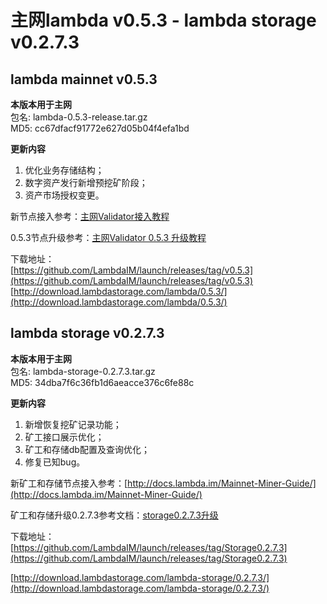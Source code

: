 # 主网lambda v0.5.3 - lambda storage v0.2.7.3

## lambda mainnet v0.5.3

**本版本用于主网**    
包名: lambda-0.5.3-release.tar.gz   
MD5: cc67dfacf91772e627d05b04f4efa1bd  

**更新内容**   
1. 优化业务存储结构；  
2. 数字资产发行新增预挖矿阶段；
3. 资产市场授权变更。  


新节点接入参考：[主网Validator接入教程](http://docs.lambda.im/Mainnet-Validator-Guide/)   

0.5.3节点升级参考：[主网Validator 0.5.3 升级教程](http://docs.lambda.im/Mainnet-Validator-Upgrade-Guide/)

下载地址：  
[https://github.com/LambdaIM/launch/releases/tag/v0.5.3](https://github.com/LambdaIM/launch/releases/tag/v0.5.3)  
[http://download.lambdastorage.com/lambda/0.5.3/](http://download.lambdastorage.com/lambda/0.5.3/)

## lambda storage v0.2.7.3

**本版本用于主网**    
包名: lambda-storage-0.2.7.3.tar.gz  
MD5: 34dba7f6c36fb1d6aeacce376c6fe88c

**更新内容**   
1. 新增恢复挖矿记录功能；
2. 矿工接口展示优化；
3. 矿工和存储db配置及查询优化；
4. 修复已知bug。   


新矿工和存储节点接入参考：[http://docs.lambda.im/Mainnet-Miner-Guide/](http://docs.lambda.im/Mainnet-Miner-Guide/)   

矿工和存储升级0.2.7.3参考文档：[storage0.2.7.3升级](http://docs.lambda.im/Mainnet-Store-Upgrade/)  

下载地址：   
[https://github.com/LambdaIM/launch/releases/tag/Storage0.2.7.3](https://github.com/LambdaIM/launch/releases/tag/Storage0.2.7.3)

[http://download.lambdastorage.com/lambda-storage/0.2.7.3/](http://download.lambdastorage.com/lambda-storage/0.2.7.3/)